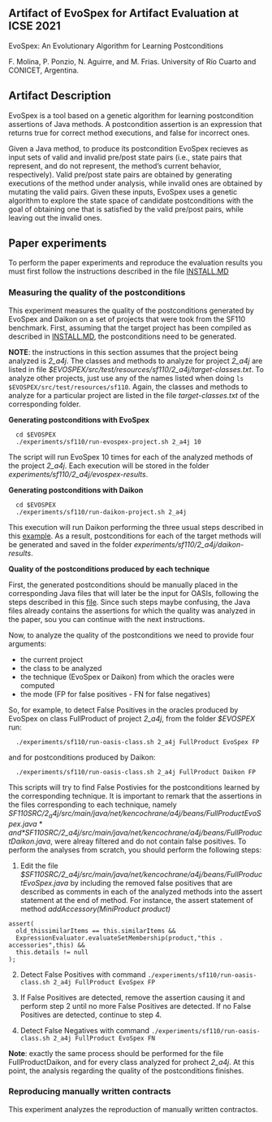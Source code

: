 ## Artifact of EvoSpex for Artifact Evaluation at ICSE 2021

EvoSpex: An Evolutionary Algorithm for Learning Postconditions

F. Molina, P. Ponzio, N. Aguirre, and M. Frias.
University of Río Cuarto and CONICET, Argentina.

## Artifact Description

EvoSpex is a tool based on a genetic algorithm for learning postcondition assertions of Java methods. A postcondition assertion is an expression that returns true for correct method executions, and false for incorrect ones. 

Given a Java method, to produce its postcondition EvoSpex recieves as input sets of valid and invalid pre/post state pairs (i.e., state pairs that represent, and do not represent, the method’s current behavior, respectively). Valid pre/post state pairs are obtained by generating executions of the method under analysis, while invalid ones are obtained by mutating the valid pairs. Given these inputs, EvoSpex uses a genetic algorithm to explore the state space of candidate postconditions with the goal of obtaining one that is satisfied by the valid pre/post pairs, while leaving out the invalid ones.

## Paper experiments

To perform the paper experiments and reproduce the evaluation results you must first follow the instructions described in the file [INSTALL.MD](INSTALL.md)

### Measuring the quality of the postconditions

This experiment measures the quality of the postconditions generated by EvoSpex and Daikon on a set of projects that were took from the SF110 benchmark. First, assuming that the target project has been compiled as described in [INSTALL.MD](INSTALL.md), the postconditions need to be generated. 

**NOTE**: the instructions in this section assumes that the project being analyzed is *2_a4j*. The classes and methods to analyze for project *2_a4j* are listed in file *$EVOSPEX/src/test/resources/sf110/2_a4j/target-classes.txt*. To analyze other projects, just use any of the names listed when doing `ls $EVOSPEX/src/test/resources/sf110`. Again, the classes and methods to analyze for a particular project are listed in the file *target-classes.txt* of the corresponding folder. 
 
**Generating postconditions with EvoSpex**

```
  cd $EVOSPEX
  ./experiments/sf110/run-evospex-project.sh 2_a4j 10
``` 

The script will run EvoSpex 10 times for each of the analyzed methods of the project *2_a4j*. Each execution will be stored in the folder *experiments/sf110/2_a4j/evospex-results*.

**Generating postconditions with Daikon**

```
  cd $EVOSPEX
  ./experiments/sf110/run-daikon-project.sh 2_a4j
```

This execution will run Daikon performing the three usual steps described in this [example](http://plse.cs.washington.edu/daikon/download/doc/daikon.html#StackAr-example). As a result, postconditions for each of the target methods will be generated and saved in the folder *experiments/sf110/2_a4j/daikon-results*.

**Quality of the postconditions produced by each technique** 

First, the generated postconditions should be manually placed in the corresponding Java files that will later be the input for OASIs, following the steps described in this [file](extra/COLLECTING_INFERRED_POSTCONDITIONS.md). Since such steps maybe confusing, the Java files already contains the assertions for which the quality was analyzed in the paper, sou you can continue with the next instructions.
 
Now, to analyze the quality of the postconditions we need to provide four arguments:
* the current project
* the class to be analyzed
* the technique (EvoSpex or Daikon) from which the oracles were computed 
* the mode (FP for false positives - FN for false negatives)

So, for example, to detect False Positives in the oracles produced by EvoSpex on class FullProduct of project *2_a4j*, from the folder *$EVOSPEX* run:

```
  ./experiments/sf110/run-oasis-class.sh 2_a4j FullProduct EvoSpex FP
```

and for postconditions produced by Daikon:

```
  ./experiments/sf110/run-oasis-class.sh 2_a4j FullProduct Daikon FP
```

This scripts will try to find False Postivies for the postconditions learned by the corresponding technique. It is important to remark that the assertions in the files corresponding to each technique, namely *$SF110SRC/2_a4j/src/main/java/net/kencochrane/a4j/beans/FullProductEvoSpex.java* and *$SF110SRC/2_a4j/src/main/java/net/kencochrane/a4j/beans/FullProductDaikon.java*, were alreay filtered and do not contain false positives. To perform the analyses from scratch, you should perform the following steps:

1. Edit the file *$SF110SRC/2_a4j/src/main/java/net/kencochrane/a4j/beans/FullProductEvoSpex.java* by including the removed false positives that are described as comments in each of the analyzed methods into the assert statement at the end of method. For instance, the assert statement of method *addAccessory(MiniProduct product)*

```
assert(
  old_thissimilarItems == this.similarItems &&
  ExpressionEvaluator.evaluateSetMembership(product,"this . accessories",this) &&
  this.details != null
);
```

2. Detect False Positives with command `./experiments/sf110/run-oasis-class.sh 2_a4j FullProduct EvoSpex FP`

3. If False Positives are detected, remove the assertion causing it and perform step 2 until no more False Positives are detected. If no False Positives are detected, continue to step 4. 

4. Detect False Negatives with command `./experiments/sf110/run-oasis-class.sh 2_a4j FullProduct EvoSpex FN`

**Note**: exactly the same process should be performed for the file FullProductDaikon, and for every class analyzed for prohect *2_a4j*. At this point, the analysis regarding the quality of the postconditions finishes. 

### Reproducing manually written contracts

This experiment analyzes the reproduction of manually written contractos. 
